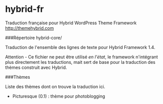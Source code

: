 hybrid-fr
=========

Traduction française pour Hybrid WordPress Theme Framework  
http://themehybrid.com

###Répertoire hybrid-core/  

Traduction de l'ensemble des lignes de texte pour Hybrid Framework 1.4. 

Attention - Ce fichier ne peut être utilisé _en l'état_, le framework n'intégrant plus directement les traductions, mait sert de base pour la traduction des thèmes construit avec Hybrid.

###Thèmes

Liste des thèmes dont on trouve la traduction ici.

- Picturesque (0.1) : thème pour photoblogging